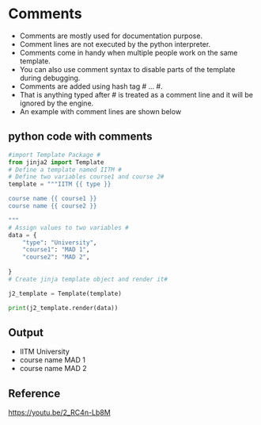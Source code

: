 # Comments 
- Comments are mostly used for documentation purpose. 
- Comment lines are not executed by the python interpreter. 
- Comments come in handy when multiple people work on the same template. 
- You can also use comment syntax to disable parts of the template during debugging.
- Comments are added using hash tag # ... #. 
- That is anything typed after # is treated as a comment line and it will be ignored by the engine. 
- An example with comment lines are shown below 

## python code with comments

```python linenums="1"
#import Template Package #
from jinja2 import Template
# Define a template named IITM #
# Define two variables course1 and course 2#
template = """IITM {{ type }} 

course name {{ course1 }} 
course name {{ course2 }}

"""
# Assign values to two variables #
data = {
    "type": "University",
    "course1": "MAD 1",
    "course2": "MAD 2",
    
}
# Create jinja template object and render it#

j2_template = Template(template)

print(j2_template.render(data))

```
## Output 
- IITM  University
- course name MAD 1 
- course name MAD 2

## Reference
https://youtu.be/2_RC4n-Lb8M


